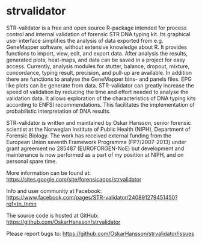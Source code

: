 strvalidator
============

STR-validator is a free and open source R-package intended for process control
and internal validation of forensic STR DNA typing kit.
Its graphical user interface simplifies the analysis of data exported from e.g.
GeneMapper software, without extensive knowledge about R. It provides 
functions to import, view, edit, and export data. After analysis the results,
generated plots, heat-maps, and data can be saved in a project for easy access.
Currently, analysis modules for stutter, balance, dropout, mixture, concordance,
typing result, precision, and pull-up are available. In addition there are
functions to analyse the GeneMapper bins- and panels files. EPG like plots can
be generate from data. STR-validator can greatly increase the speed of 
validation by reducing the time and effort needed to analyse the validation
data. It allows exploration of the characteristics of DNA typing kits according
to ENFSI recommendations. This facilitates the implementation of probabilistic
interpretation of DNA results.

STR-validator is written and maintained by Oskar Hansson, senior forensic
scientist at the Norwegian Institute of Public Health (NIPH), Department of
Forensic Biology. The work has received external funding from the European
Union seventh Framework Programme (FP7/2007-2013) under grant agreement no
285487 (EUROFORGEN-NoE) but development and maintenance is now performed as 
a part of my position at NIPH, and on personal spare time.

More information can be found at:
https://sites.google.com/site/forensicapps/strvalidator

Info and user community at Facebook:
https://www.facebook.com/pages/STR-validator/240891279451450?ref=tn_tnmn

The source code is hosted at GitHub:
https://github.com/OskarHansson/strvalidator

Please report bugs to:
https://github.com/OskarHansson/strvalidator/issues
